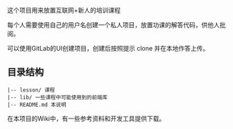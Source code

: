 这个项目用来放置互联网+新人的培训课程

每个人需要使用自己的用户名创建一个私人项目，放置功课的解答代码，供他人批阅。

可以使用GitLab的UI创建项目，创建后按照提示 clone 并在本地作答上传。

## 目录结构
	|-- lesson/ 课程
	|-- lib/ 一些课程中可能使用到的前端库
	|-- README.md 本说明

在本项目的Wiki中，有一些参考资料和开发工具提供下载。